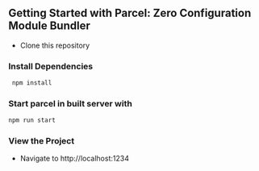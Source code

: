 ## Getting Started with Parcel: Zero Configuration Module Bundler

- Clone this repository

### Install Dependencies
```bash
 npm install
```
### Start parcel in built server with 
```bash
npm run start
```
### View the Project
- Navigate to http://localhost:1234
